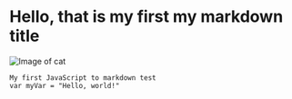 # Hello, that is my first my markdown title

![Image of cat](https://octodex.github.com/images/yaktocat.png)

```
My first JavaScript to markdown test
var myVar = "Hello, world!"
```
